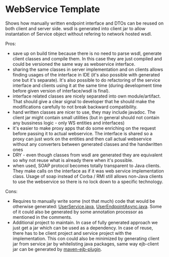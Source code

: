 # WebService Template

Shows how manually written endpoint interface and DTOs can be reused on both client and server side. wsdl is generated into client jar to allow instantation of Service object without refering to network hosted wsdl.

Pros:
 - save up on build time because there is no need to parse wsdl, generate client classes and compile them. In this case they are just compiled and could be versioned the same way as webservice interface.
 - sharing the same classes in server implementation and on clients allows finding usages of the interface in IDE (it's also possible with generated one but it's separate). It's also possible to do refactoring of the service interface and clients using it at the same time (during development time before given version of interface/wsdl is final).
 - interface related classes are nicely separated into own module/artifact. That should give a clear signal to developer that he should make the modifications carefully to not break backward compatibility.
 - hand written classes are nicer to use, they may include javadoc. The client jar might contain small utilities (but in general should not contain any bussiness logic - only WS entities and interfaces)
 - it's easier to make proxy apps that do some enriching on the request before passing it to actual webservice. The interface is shared so a proxy can just work on the entities and then call actual webservice without any converters between generated classes and the handwritten ones
 - DRY - even though classes from wsdl are generated they are equivalent so why not reuse what is already there when it's possible.
 - when used, SOAP protocol becomes totally transparent to Java clients. They make calls on the interface as if it was web service implementation class. Usage of soap instead of Corba / RMI still allows non-Java clients to use the webservice so there is no lock down to a specific technology.

Cons:
 - Requires to manually write some (not that much) code that would be otherwise generated: [UserService.java](https://github.com/metteo/ws-template/blob/master/client/src/main/java/io/github/metteo/ws/UserService.java), [UserEndpointAsync.java](https://github.com/metteo/ws-template/blob/master/client/src/main/java/io/github/metteo/ws/UserEndpointAsync.java). Some of it could also be generated by some annotation processor as mentioned in the comments.
 - Additional project to maintain. In case of fully generated approach we just get a jar which can be used as a dependency. In case of reuse, there has to be client project and service project with the implementation. This con could also be minimized by generating client jar from service jar by whitelisting java packages, same way ejb-client jar can be generated by [maven-ejb-plugin](http://maven.apache.org/plugins/maven-ejb-plugin/examples/generating-ejb-client.html).
